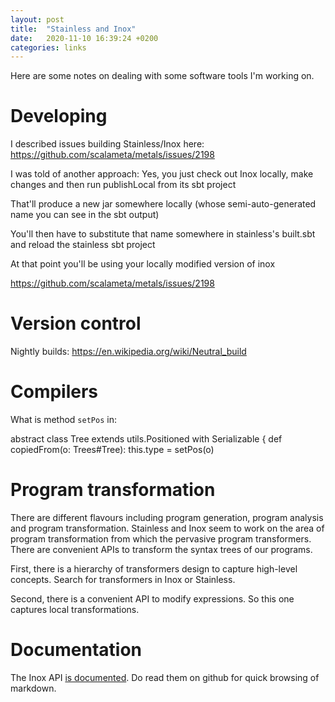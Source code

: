 ```yaml
---
layout: post
title:  "Stainless and Inox"
date:   2020-11-10 16:39:24 +0200
categories: links
---
```


Here are some notes on dealing with some software tools I'm working on. 

# Developing

I described issues building Stainless/Inox here:
https://github.com/scalameta/metals/issues/2198

I was told of another approach:
Yes, you just check out Inox locally, make changes and then run publishLocal from its sbt project

That'll produce a new jar somewhere locally (whose semi-auto-generated name you can see in the sbt output)

You'll then have to substitute that name somewhere in stainless's built.sbt and reload the stainless sbt project

At that point you'll be using your locally modified version of inox

https://github.com/scalameta/metals/issues/2198

# Version control

Nightly builds: https://en.wikipedia.org/wiki/Neutral_build

# Compilers

What is method `setPos` in:

  abstract class Tree extends utils.Positioned with Serializable {
    def copiedFrom(o: Trees#Tree): this.type = setPos(o)

# Program transformation

There are different flavours including program generation, program analysis and program transformation. Stainless and Inox seem to work on the area of program transformation from which the pervasive program transformers. There are convenient APIs to transform the syntax trees of our programs. 

First, there is a hierarchy of transformers design to capture high-level concepts. Search for transformers in Inox or Stainless. 

Second, there is a convenient API to modify expressions. So this one captures local transformations. 

# Documentation

The Inox API [is documented][documentation]. Do read them on github for quick browsing of markdown. 

[documentation]: https://github.com/epfl-lara/inox/tree/master/src/main/doc